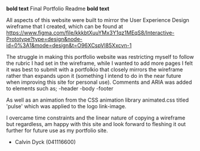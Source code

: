 **bold text** Final Portfolio Readme **bold text**

All aspects of this website were built to mirror the User Experience Design wireframe that I created, which can be found at https://www.figma.com/file/kkkbtXuuYMx3Y1qz1MEqS8/Interactive-Prototype?type=design&node-id=0%3A1&mode=design&t=O96XCspVl85Xxcvn-1

The struggle in making this portfolio website was restricting myself to follow the rubric I had set in the wireframe, while I wanted to add more pages I felt it was best to submit with a portfolkio that closely mirrors the wireframe rather than expands upon it (something I intend to do in the near future when improving this site for personal use).
Comments and ARIA was added to elements such as; 
-header
-body
-footer

As well as an animation from the CSS animation library animated.css titled 'pulse' which was applied to the logo link-image.

I overcame time constraints and the linear nature of copying a wireframe but regardless, am happy with this site and look forward to fleshing it out further for future use as my portfolio site. 

- Calvin Dyck (041116600)
